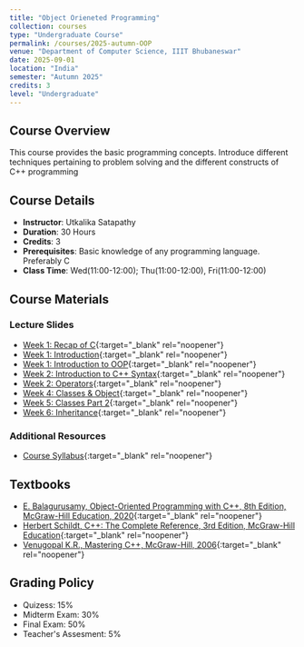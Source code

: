 ```yaml
---
title: "Object Orieneted Programming"
collection: courses
type: "Undergraduate Course"
permalink: /courses/2025-autumn-OOP
venue: "Department of Computer Science, IIIT Bhubaneswar"
date: 2025-09-01
location: "India"
semester: "Autumn 2025"
credits: 3
level: "Undergraduate"
---
```


## Course Overview
This course provides  the basic programming concepts. Introduce different techniques pertaining to problem solving and the different constructs of C++ programming
## Course Details
* **Instructor**: Utkalika Satapathy
* **Duration**: 30 Hours
* **Credits**: 3
* **Prerequisites**: Basic knowledge of any programming language. Preferably C
* **Class Time**: Wed(11:00-12:00); Thu(11:00-12:00), Fri(11:00-12:00)

## Course Materials

### Lecture Slides
* [Week 1: Recap of C](https://drive.google.com/file/d/1_BwOvp1M-ocHUZEjWJVh88n7aLmLOTIG/view?usp=drive_link){:target="_blank" rel="noopener"}
* [Week 1: Introduction](https://drive.google.com/file/d/1cMr2CSLYnDb9tm775jnesArp2QPDa9u-/view?usp=drive_link){:target="_blank" rel="noopener"}
* [Week 1: Introduction to OOP](https://drive.google.com/file/d/1CeeaXTdQihbe4CApEk0rZ_-ugjA5ze17/view?usp=drive_link){:target="_blank" rel="noopener"}
* [Week 2: Introduction to C++ Syntax](https://drive.google.com/file/d/1paoy9ce6QinhdTPobzi40zW3mPTVpmzV/view?usp=drive_link){:target="_blank" rel="noopener"}
* [Week 2: Operators](https://drive.google.com/file/d/1hv4Rkiyu_W3iMKVHENQamYLZ79EaOtSd/view?usp=drive_link){:target="_blank" rel="noopener"}
* [Week 4: Classes & Object](https://drive.google.com/file/d/1YnK8rn0uo1ldZQt7faknawKK6z8rODYM/view?usp=drive_link){:target="_blank" rel="noopener"}
* [Week 5: Classes Part 2](https://drive.google.com/file/d/1BIUApD280BHkzbglO33VVdXate0RGGTs/view?usp=sharing){:target="_blank" rel="noopener"}
* [Week 6: Inheritance](https://drive.google.com/file/d/1Z5C8s40KBuDZANMlE4OrG8w0bzeoHqj1/view?usp=sharing){:target="_blank" rel="noopener"}



<!-- ### Assignments
* [Assignment 1: Network Simulation](files/courses/computer-networks/assignment1.pdf)
* [Assignment 2: Protocol Analysis](files/courses/computer-networks/assignment2.pdf)
* [Assignment 3: Network Design Project](files/courses/computer-networks/assignment3.pdf) -->

### Additional Resources
* [Course Syllabus](https://drive.google.com/file/d/1x74wwEZ_YJtkFwWuFutWhEDAFDtt28Wf/view?usp=sharing){:target="_blank" rel="noopener"}

## Textbooks
* [E. Balagurusamy, Object-Oriented Programming with C++, 8th Edition, McGraw-Hill Education, 2020](https://drive.google.com/file/d/19tsUe9Qoz9jYsmlStLdPXu6BpqKGbgOP/view?usp=sharing){:target="_blank" rel="noopener"}
* [Herbert Schildt, C++: The Complete Reference, 3rd Edition, McGraw-Hill Education](https://drive.google.com/file/d/1sy94MJW1auFKkpUSJm_gapRTw8DmqpX0/view?usp=sharing){:target="_blank" rel="noopener"}
* [Venugopal K.R., Mastering C++, McGraw-Hill, 2006](https://drive.google.com/file/d/1VrXZHvBWqcon4ZB5CNcPMs0DSbzabbwf/view?usp=sharing){:target="_blank" rel="noopener"}


<!-- ## Course Objectives
By the end of this course, students will be able to:
- Understand fundamental networking concepts and protocols
- Analyze network performance and troubleshoot issues
- Design and implement basic network applications
- Apply networking principles to real-world scenarios -->

## Grading Policy
- Quizess: 15%
- Midterm Exam: 30%
- Final Exam: 50%
- Teacher's Assesment: 5%
